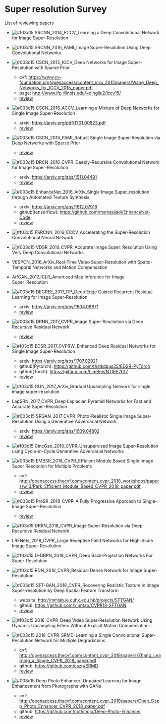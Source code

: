 # Super resolution Survey

List of reviewing papers

- ![#f03c15](https://placehold.it/15/f03c15/000000?text=+)
  SRCNN_2014_ECCV_Learning a Deep Convolutional Network for Image Super-Resolution
  
- ![#f03c15](https://placehold.it/15/f03c15/000000?text=+)
  SRCNN_2016_PAMI_Image Super-Resolution Using Deep Convolutional Networks

- ![#003c15](https://placehold.it/15/003c15/000000?text=+) CSCN_2015_ICCV_Deep Networks for Image Super-Resolution with Sparse Prior
  - cvf: https://www.cv-foundation.org/openaccess/content_iccv_2015/papers/Wang_Deep_Networks_for_ICCV_2015_paper.pdf
  - page: http://www.ifp.illinois.edu/~dingliu2/iccv15/
  - [review](https://github.com/LokLu/Super_resolution_Survey/blob/master/Reviews/CSCN_ICCV/CSCN_ICCV.md)
- ![#003c15](https://placehold.it/15/003c15/000000?text=+) CSCN_2016_ACCV_Learning a Mixture of Deep Networks for Single Image Super-Resolution
  - arxiv: https://arxiv.org/pdf/1701.00823.pdf
  - [review](https://github.com/LokLu/Super_resolution_Survey/blob/master/Reviews/CSCN_ACCV/CSCN_ACCV.md)
- ![#003c15](https://placehold.it/15/003c15/000000?text=+) CSCN_2016_PAMI_Robust Single Image Super-Resolution via Deep Networks with Sparse Prior
  - [review]()
- ![#003c15](https://placehold.it/15/003c15/000000?text=+) 
DRCN_2016_CVPR_Deeply-Recursive Convolutional Network for Image Super-Resolution
  - arxiv: https://arxiv.org/abs/1511.04491
  - [review](https://github.com/LokLu/Super_resolution_Survey/blob/master/Reviews/DRCN/DRCN.md)
- ![#003c15](https://placehold.it/15/003c15/000000?text=+)
EnhanceNet_2016_ArXiv_Single Image Super_resolution through Automated Texture Synthesis
  - arxiv: https://arxiv.org/abs/1612.07919
  - github(tensorflow): https://github.com/msmsajjadi/EnhanceNet-Code
  - [review](https://github.com/LokLu/Super_resolution_Survey/blob/master/Reviews/Enhancenet/Enhancenet.md)

- ![#f03c15](https://placehold.it/15/f03c15/000000?text=+) 
FSRCNN_2016_ECCV_Accelerating the Super-Resolution Convolutional Neural Network

- ![#003c15](https://placehold.it/15/003c15/000000?text=+) VDSR_2016_CVPR_Accurate Image Super_Resolution Using Very Deep Convolutional Networks
- VESPCN_2016_ArXiv_Real-Time Video Super-Resolution with Spatio-Temporal Networks and Motion Compensation
- AffGAN_2017_ICLR_Amortised Map Inference for Image Super_Resolution
- ![#003c15](https://placehold.it/15/003c15/000000?text=+) DEGREE_2017_TIP_Deep Edge Guided Recurrent Residual Learning for Image Super-Resolution
  - arxiv: https://arxiv.org/abs/1604.08671
  - [review](https://github.com/LokLu/Super_resolution_Survey/blob/master/Reviews/DEGREE/DEGREE.md)

- ![#003c15](https://placehold.it/15/003c15/000000?text=+)
DRNN_2017_CVPR_Image Super-Resolution via Deep Recursive Residual Network
  - [review](https://github.com/tyshiwo/DRRN_CVPR17)

- ![#f03c15](https://placehold.it/15/f03c15/000000?text=+) EDSR_2017_CVPRW_Enhanced Deep Residual Networks for Single Image Super-Resolution
  - arxiv: https://arxiv.org/abs/1707.02921
  - github(Pytorch): https://github.com/thstkdgus35/EDSR-PyTorch
  - github(Torch): https://github.com/LimBee/NTIRE2017
  - [review](https://github.com/LokLu/Super_resolution_Survey/blob/master/Reviews/EDSR_2017_CVPRW_Enhanced%20Deep%20Residual%20Networks%20for%20Single%20Image%20Super-Resolution/EDSR_2017_CVPRW_Enhanced%20Deep%20Residual%20Networks%20for%20Single%20Image%20Super-Resolution.md)

- ![#f03c15](https://placehold.it/15/f03c15/000000?text=+)
  GUN_2017_ArXiv_Gradual Upsampling Network for single image super-resolution

- LapSRN_2017_CVPR_Deep Laplacian Pyramid Networks for Fast and Accurate Super-Resolution

- ![#003c15](https://placehold.it/15/003c15/000000?text=+) SRGAN_2017_CVPR_Photo-Realistic Single Image Super-Resolution Using a Generative Adversarial Network
  - arxiv: https://arxiv.org/abs/1609.04802
  - [review](https://github.com/LokLu/Super_resolution_Survey/blob/master/Reviews/SRGAN/SRGAN.md)
- ![#f03c15](https://placehold.it/15/f03c15/000000?text=+) CincGan_2018_CVPR_Unsupervised Image Super-Resolution using Cycle-in-Cycle Generative Adversarial Networks

- ![#003c15](https://placehold.it/15/003c15/000000?text=+) EMBSR_2018_CVPR_Efficient Module Based Single Image Super Resolution for Multiple Problems
  - cvf: http://openaccess.thecvf.com/content_cvpr_2018_workshops/papers/w13/Park_Efficient_Module_Based_CVPR_2018_paper.pdf
  - [review](https://github.com/LokLu/Super_resolution_Survey/blob/master/Reviews/EMBSR/EMBSR.md)
- ![#003c15](https://placehold.it/15/003c15/000000?text=+) ProSR_2018_CVPR_A Fully Progressive Approach to Single-Image Super-Resolution
  - [review](https://github.com/LokLu/Super_resolution_Survey/blob/master/Reviews/ProSR/ProSR.md)
  
- ![#f03c15](https://placehold.it/15/f03c15/000000?text=+)
  DRRN_2018_CVPR_Image Super-Resolution via Deep Recursive Residual Network

- LRFNets_2018_CVPR_Large Receptive Field Networks for High-Scale Image Super-Resolution

- ![#f03c15](https://placehold.it/15/f03c15/000000?text=+)
D-DBPN_2018_CVPR_Deep Back-Projection Networks For Super-Resolution

- ![#f03c15](https://placehold.it/15/f03c15/000000?text=+)
  RDN_2018_CVPR_Residual Dense Network for Image Super-Resolution

- ![#003c15](https://placehold.it/15/003c15/000000?text=+) SFT-GAN_2018_CVPR_Recovering Realistic Texture in Image Super-resolution by Deep Spatial Feature Transform
  - website: http://mmlab.ie.cuhk.edu.hk/projects/SFTGAN/
  - github: https://github.com/xinntao/CVPR18-SFTGAN
  - [review](https://github.com/LokLu/Super_resolution_Survey/blob/master/Reviews/SFT-GAN/SFT-GAN.md)
- ![#f03c15](https://placehold.it/15/f03c15/000000?text=+)
2018_CVPR_Deep Video Super-Resolution Network Using Dynamic Upsampling Filters Without Explicit Motion Compensation

- ![#003c15](https://placehold.it/15/003c15/000000?text=+) 2018_CVPR_SRMD_Learning a Single Convolutional Super-Resolution Network for Multiple Degradations
  - cvf: http://openaccess.thecvf.com/content_cvpr_2018/papers/Zhang_Learning_a_Single_CVPR_2018_paper.pdf
  - github: https://github.com/cszn/SRMD
  - [review](https://github.com/LokLu/Super_resolution_Survey/blob/master/Reviews/SRMD/SRMD.md)

- ![#003c15](https://placehold.it/15/003c15/000000?text=+) Deep Photo Enhancer: Unpaired Learning for Image Enhancement from Photographs with GANs
  - cvf: http://openaccess.thecvf.com/content_cvpr_2018/papers/Chen_Deep_Photo_Enhancer_CVPR_2018_paper.pdf
  - github: https://github.com/nothinglo/Deep-Photo-Enhancer
  - [review](https://github.com/LokLu/Super_resolution_Survey/blob/master/Reviews/DeepPhotoEnhancer/DPE.md)
